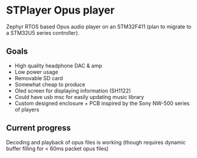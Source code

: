 # STPlayer Opus player
Zephyr RTOS based Opus audio player on an STM32F411 (plan to migrate to a STM32U5 series controller). 
## Goals
- High quality headphone DAC & amp 
- Low power usage
- Removable SD card
- Somewhat cheap to produce
- Oled screen for displaying information (SH1122)
- Could have usb msc for easily updating music library
- Custom designed enclosure + PCB inspired by the Sony NW-500 series of players
## Current progress
Decoding and playback of opus files is working (though requires dynamic buffer filling for < 60ms packet opus files)
